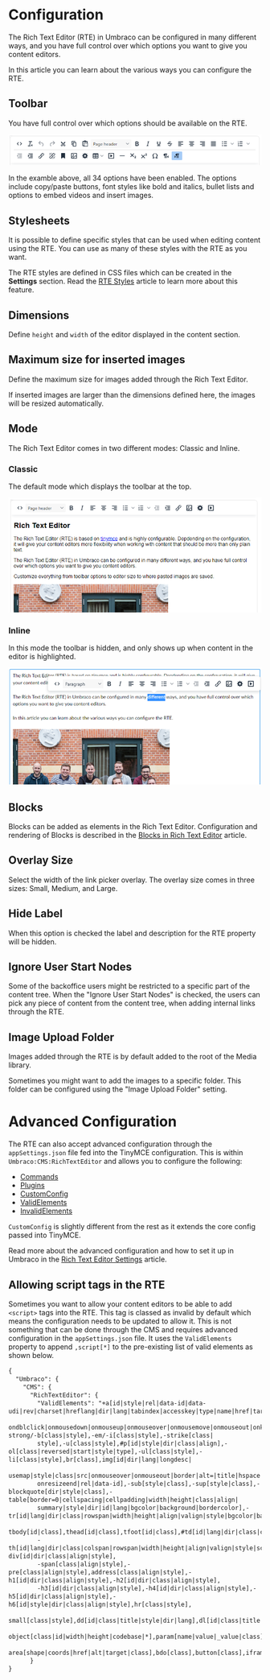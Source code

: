 # Configuration

The Rich Text Editor (RTE) in Umbraco can be configured in many different ways, and you have full control over which options you want to give you content editors.

In this article you can learn about the various ways you can configure the RTE.

## Toolbar

You have full control over which options should be available on the RTE.

![Toolbar: All options enabled](../../built-in-property-editors/rich-text-editor/images/toolbar-full-11.png)

In the examble above, all 34 options have been enabled. The options include copy/paste buttons, font styles like bold and italics, bullet lists and options to embed videos and insert images.

## Stylesheets

It is possible to define specific styles that can be used when editing content using the RTE. You can use as many of these styles with the RTE as you want.

The RTE styles are defined in CSS files which can be created in the **Settings** section. Read the [RTE Styles](rte-styles.md) article to learn more about this feature.

## Dimensions

Define `height` and `width` of the editor displayed in the content section.

## Maximum size for inserted images

Define the maximum size for images added through the Rich Text Editor.

If inserted images are larger than the dimensions defined here, the images will be resized automatically.

## Mode

The Rich Text Editor comes in two different modes: Classic and Inline.

### Classic

The default mode which displays the toolbar at the top.

![RTE Mode: Classic](../../built-in-property-editors/rich-text-editor/images/rte-mode-classic-11.png)

### Inline

In this mode the toolbar is hidden, and only shows up when content in the editor is highlighted.

![Rich Text Editor Inline mode](../../built-in-property-editors/rich-text-editor/images/inline-mode-new.png)

## Blocks

Blocks can be added as elements in the Rich Text Editor. Configuration and rendering of Blocks is described in the [Blocks in Rich Text Editor](rte-blocks.md) article.

## Overlay Size

Select the width of the link picker overlay. The overlay size comes in three sizes: Small, Medium, and Large.

## Hide Label

When this option is checked the label and description for the RTE property will be hidden.

## Ignore User Start Nodes

Some of the backoffice users might be restricted to a specific part of the content tree. When the "Ignore User Start Nodes" is checked, the users can pick any piece of content from the content tree, when adding internal links through the RTE.

## Image Upload Folder

Images added through the RTE is by default added to the root of the Media library.

Sometimes you might want to add the images to a specific folder. This folder can be configured using the "Image Upload Folder" setting.

# Advanced Configuration

The RTE can also accept advanced configuration through the `appSettings.json` file fed into the TinyMCE configuration. This is within `Umbraco:CMS:RichTextEditor` and allows you to configure the following:

* [Commands](https://www.tiny.cloud/docs/advanced/editor-command-identifiers/#executablecommands)
* [Plugins](https://www.tiny.cloud/docs/configure/integration-and-setup/#plugins)
* [CustomConfig](https://www.tiny.cloud/docs/configure/integration-and-setup/)
* [ValidElements](https://www.tiny.cloud/docs/configure/content-filtering/#valid_elements)
* [InvalidElements](https://www.tiny.cloud/docs/configure/content-filtering/#invalid_elements)

`CustomConfig` is slightly different from the rest as it extends the core config passed into TinyMCE.

Read more about the advanced configuration and how to set it up in Umbraco in the [Rich Text Editor Settings](../../../../../reference/configuration/richtexteditorsettings.md) article.

## Allowing script tags in the RTE

Sometimes you want to allow your content editors to be able to add `<script>` tags into the RTE. This tag is classed as invalid by default which means the configuration needs to be updated to allow it. This is not something that can be done through the CMS and requires advanced configuration in the `appSettings.json` file. It uses the `ValidElements` property to append `,script[*]` to the pre-existing list of valid elements as shown below.

```
{
  "Umbraco": {
    "CMS": {
      "RichTextEditor": {
        "ValidElements": "+a[id|style|rel|data-id|data-udi|rev|charset|hreflang|dir|lang|tabindex|accesskey|type|name|href|target|title|class|onfocus|onblur|onclick|
        ondblclick|onmousedown|onmouseup|onmouseover|onmousemove|onmouseout|onkeypress|onkeydown|onkeyup],-strong/-b[class|style],-em/-i[class|style],-strike[class|
        style],-u[class|style],#p[id|style|dir|class|align],-ol[class|reversed|start|style|type],-ul[class|style],-li[class|style],br[class],img[id|dir|lang|longdesc|
        usemap|style|class|src|onmouseover|onmouseout|border|alt=|title|hspace|vspace|width|height|align|umbracoorgwidth|umbracoorgheight|onresize|onresizestart|
        onresizeend|rel|data-id],-sub[style|class],-sup[style|class],-blockquote[dir|style|class],-table[border=0|cellspacing|cellpadding|width|height|class|align|
        summary|style|dir|id|lang|bgcolor|background|bordercolor],-tr[id|lang|dir|class|rowspan|width|height|align|valign|style|bgcolor|background|bordercolor],
        tbody[id|class],thead[id|class],tfoot[id|class],#td[id|lang|dir|class|colspan|rowspan|width|height|align|valign|style|bgcolor|background|bordercolor|scope],
        -th[id|lang|dir|class|colspan|rowspan|width|height|align|valign|style|scope],caption[id|lang|dir|class|style],-div[id|dir|class|align|style],
        -span[class|align|style],-pre[class|align|style],address[class|align|style],-h1[id|dir|class|align|style],-h2[id|dir|class|align|style],
        -h3[id|dir|class|align|style],-h4[id|dir|class|align|style],-h5[id|dir|class|align|style],-h6[id|style|dir|class|align|style],hr[class|style],
        small[class|style],dd[id|class|title|style|dir|lang],dl[id|class|title|style|dir|lang],dt[id|class|title|style|dir|lang],
        object[class|id|width|height|codebase|*],param[name|value|_value|class],embed[type|width|height|src|class|*],map[name|class],
        area[shape|coords|href|alt|target|class],bdo[class],button[class],iframe[*],figure,figcaption,video[*],audio[*],picture[*],source[*],canvas[*],script[*]"
      }
}
```

